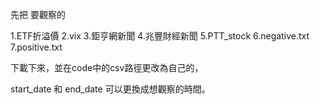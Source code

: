 先把 要觀察的

1.ETF折溢價
2.vix
3.鉅亨網新聞
4.兆豐財經新聞
5.PTT_stock
6.negative.txt 
7.positive.txt

下載下來，並在code中的csv路徑更改為自己的，

start_date 和 end_date  可以更換成想觀察的時間。

